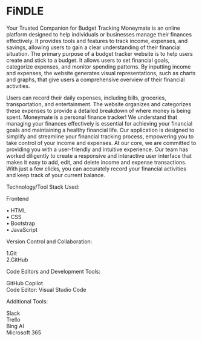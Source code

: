 
# FiNDLE
Your Trusted Companion for Budget Tracking
Moneymate is an online platform designed to help individuals or businesses manage their finances effectively. It provides tools and features to track income, expenses, and savings, allowing users to gain a clear understanding of their financial situation. The primary purpose of a budget tracker website is to help users create and stick to a budget. It allows users to set financial goals, categorize expenses, and monitor spending patterns. By inputting income and expenses, the website generates visual representations, such as charts and graphs, that give users a comprehensive overview of their financial activities.


Users can record their daily expenses, including bills, groceries, transportation, and entertainment. The website organizes and categorizes these expenses to provide a detailed breakdown of where money is being spent. Moneymate is a personal finance tracker! We understand that managing your finances effectively is essential for achieving your financial goals and maintaining a healthy financial life. Our application is designed to simplify and streamline your financial tracking process, empowering you to take control of your income and expenses. At our core, we are committed to providing you with a user-friendly and intuitive experience. Our team has worked diligently to create a responsive and interactive user interface that makes it easy to add, edit, and delete income and expense transactions. With just a few clicks, you can accurately record your financial activities and keep track of your current balance.

Technology/Tool Stack Used:

Frontend

• HTML</br>
• CSS</br>
• Bootstrap</br>
• JavaScript</br>

Version Control and Collaboration:

1.Git</br>
2.GitHub</br>

Code Editors and Development Tools:

GitHub Copilot</br>
Code Editor: Visual Studio Code</br>

Additional Tools:

Slack</br>
Trello</br>
Bing AI</br>
Microsoft 365</br>


